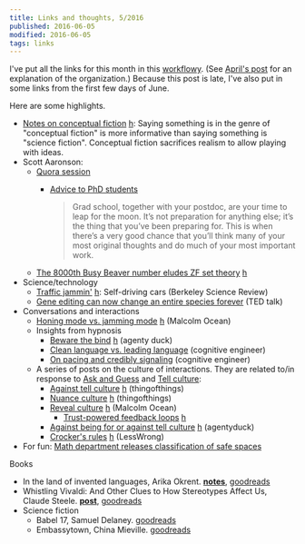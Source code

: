 ```yaml
---
title: Links and thoughts, 5/2016
published: 2016-06-05
modified: 2016-06-05
tags: links
---
```


I've put all the links for this month in this [workflowy](https://workflowy.com/s/wL3CyEXpHY#/d1a52d188a8f?q=%232016-5). (See [April's post](4-16.html) for an explanation of the organization.) Because this post is late, I've also put in some links from the first few days of June.

Here are some highlights.

* [Notes on conceptual fiction](http://www.conceptualfiction.com/index.html) [h](http://scrible.com/s/gBNS4): Saying something is in the genre of "conceptual fiction" is more informative than saying something is "science fiction". Conceptual fiction sacrifices realism to allow playing with ideas.
* Scott Aaronson:
    * [Quora session](https://www.quora.com/session/Scott-Aaronson/1?share=1)
	    *   [Advice to PhD students](https://www.quora.com/Whats-your-advice-to-someone-beginning-his-her-PhD-in-Theoretical-Computer-Science)
			
			> Grad school, together with your postdoc, are your time to leap for the moon. It’s not preparation for anything else; it’s the thing that you’ve been preparing for. This is when there’s a very good chance that you’ll think many of your most original thoughts and do much of your most important work.
	* [The 8000th Busy Beaver number eludes ZF set theory](http://www.scottaaronson.com/blog/?p=2725) [h](http://scrible.com/s/6dBS4)
* Science/technology
    * [Traffic jammin'](http://berkeleysciencereview.com/article/traffic-jammin/) [h](http://scrible.com/s/g7N24): Self-driving cars (Berkeley Science Review)
	* [Gene editing can now change an entire species forever](http://www.ted.com/talks/jennifer_kahn_gene_editing_can_now_change_an_entire_species_forever/transcript?language=en) (TED talk)
* Conversations and interactions
    * [Honing mode vs. jamming mode](http://malcolmocean.com/2016/05/honing-mode-vs-jamming-mode/) [h](http://scrible.com/s/45RQ4) (Malcolm Ocean)
	* Insights from hypnosis
		* [Beware the bind](http://agentyduck.blogspot.com/2016/05/beware-bind.html) [h](http://scrible.com/s/65RQ4) (agenty duck)
	    * [Clean language vs. leading language](http://cognitiveengineer.blogspot.com/2016/04/clean-language-vs-leading-language.html) (cognitive engineer)
		* [On pacing and credibly signaling](http://cognitiveengineer.blogspot.com/2015/06/on-pacing-and-credibly-signalling.html) (cognitive engineer)
    * A series of posts on the culture of interactions. They are related to/in response to [Ask and Guess](http://lesswrong.com/lw/375/ask_and_guess/) and [Tell culture](http://lesswrong.com/lw/jis/tell_culture/):
	    * [Against tell culture](https://thingofthings.wordpress.com/2015/05/08/against-tell-culture/) [h](http://scrible.com/s/iLN2A) (thingofthings)
		* [Nuance culture](https://thingofthings.wordpress.com/2015/06/16/nuance-culture/) [h](http://scrible.com/s/g7x4A) (thingofthings)
		* [Reveal culture](http://malcolmocean.com/2015/06/reveal-culture/) [h](http://scrible.com/s/i7x4A) (Malcolm Ocean)
		    * [Trust-powered feedback loops](http://malcolmocean.com/2014/04/trust-powered/) [h](http://scrible.com/s/g7N4A)
		* [Against being for or against tell culture](http://agentyduck.blogspot.com/2015/05/against-being-for-or-against-tell.html) [h](http://scrible.com/s/i7N4A) (agentyduck)
		* [Crocker's rules](https://wiki.lesswrong.com/wiki/Crocker's_rules) [h](http://scrible.com/s/gfx4A) (LessWrong)
* For fun: [Math department releases classification of safe spaces](http://www.satirev.org/harvard/math-department-releases-classification-safe-spaces#.Vy0tsPkrJhE)

Books

* In the land of invented languages, Arika Okrent. [**notes**](https://workflowy.com/s/4qkO9xWz4M#/ad3cf7aa16b4), [goodreads](https://www.goodreads.com/book/show/3730120-in-the-land-of-invented-languages?ac=1&from_search=true)
* Whistling Vivaldi: And Other Clues to How Stereotypes Affect Us, Claude Steele. [**post**](../society/whistling_vivaldi.html), [goodreads](https://www.goodreads.com/book/show/6649312-whistling-vivaldi?ac=1&from_search=true)
* Science fiction
	* Babel 17, Samuel Delaney. [goodreads](https://www.goodreads.com/book/show/1199688.Babel_17?ac=1&from_search=true)
	* Embassytown, China Mieville. [goodreads](https://www.goodreads.com/book/show/9265453-embassytown)
